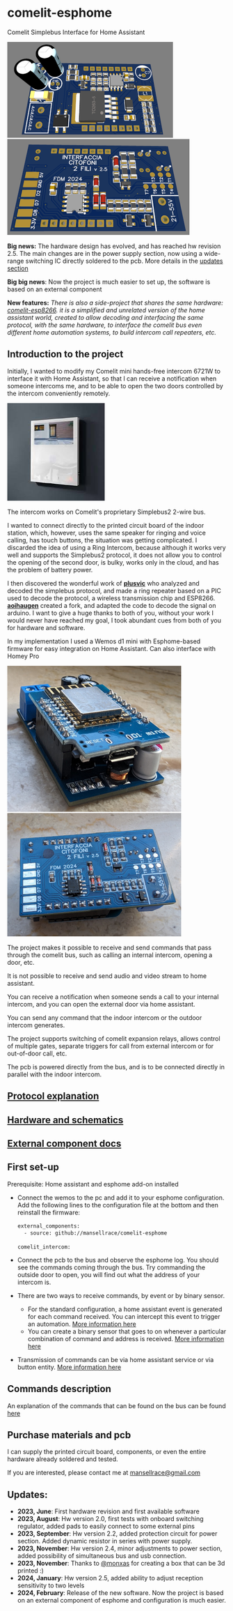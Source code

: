 # comelit-esphome
Comelit Simplebus Interface for Home Assistant

![render](/images/render_fronte.png) ![render2](/images/render_retro.png)

**Big news:**  The hardware design has evolved, and has reached hw revision 2.5. The main changes are in the power supply section, now using a wide-range switching IC directly soldered to the pcb. More details in the [updates section](#updates)

**Big big news**: Now the project is much easier to set up, the software is based on an external component

**New features:** *There is also a side-project that shares the same hardware: [comelit-esp8266](https://github.com/mansellrace/comelit-esp8266). it is a simplified and unrelated version of the home assistant world, created to allow decoding and interfacing the same protocol, with the same hardware, to interface the comelit bus even different home automation systems, to build intercom call repeaters, etc.*

## Introduction to the project
Initially, I wanted to modify my Comelit mini hands-free intercom 6721W to interface it with Home Assistant, so that I can receive a notification when someone intercoms me, and to be able to open the two doors controlled by the intercom conveniently remotely.

![Comelit mini](/images/comelit_mini.jpg)

The intercom works on Comelit's proprietary Simplebus2 2-wire bus.

I wanted to connect directly to the printed circuit board of the indoor station, which, however, uses the same speaker for ringing and voice calling, has touch buttons, the situation was getting complicated. I discarded the idea of using a Ring Intercom, because although it works very well and supports the Simplebus2 protocol, it does not allow you to control the opening of the second door, is bulky, works only in the cloud, and has the problem of battery power.

I then discovered the wonderful work of **[plusvic](https://github.com/plusvic/simplebus2-intercom)** who analyzed and decoded the simplebus protocol, and made a ring repeater based on a PIC used to decode the protocol, a wireless transmission chip and ESP8266. 
**[aoihaugen](https://github.com/aoihaugen/simplebus2-intercom)** created a fork, and adapted the code to decode the signal on arduino. I want to give a huge thanks to both of you, without your work I would never have reached my goal, I took abundant cues from both of you for hardware and software.

In my implementation I used a Wemos d1 mini with Esphome-based firmware for easy integration on Home Assistant. Can also interface with Homey Pro

![PCB2](/images/pcb2.jpg) ![PCB](/images/pcb.jpg)

The project makes it possible to receive and send commands that pass through the comelit bus, such as calling an internal intercom, opening a door, etc.

It is not possible to receive and send audio and video stream to home assistant.

You can receive a notification when someone sends a call to your internal intercom, and you can open the external door via home assistant.

You can send any command that the indoor intercom or the outdoor intercom generates.

The project supports switching of comelit expansion relays, allows control of multiple gates, separate triggers for call from external intercom or for out-of-door call, etc.

The pcb is powered directly from the bus, and is to be connected directly in parallel with the indoor intercom.

## [Protocol explanation](protocol.md)

## [Hardware and schematics](hardware.md)

## [External component docs](components/README.md)

## First set-up
Prerequisite: Home assistant and esphome add-on installed
- Connect the wemos to the pc and add it to your esphome configuration.  Add the following lines to the configuration file at the bottom and then reinstall the firmware:

      external_components:
        - source: github://mansellrace/comelit-esphome
  
      comelit_intercom:
  
- Connect the pcb to the bus and observe the esphome log. You should see the commands coming through the bus. Try commanding the outside door to open, you will find out what the address of your intercom is.
- There are two ways to receive commands, by event or by binary sensor.
  - For the standard configuration, a home assistant event is generated for each command received. You can intercept this event to trigger an automation.  [More information here](components/README.md#event)
  - You can create a binary sensor that goes to on whenever a particular combination of command and address is received. [More information here](components/README.md#binary-sensor)
- Transmission of commands can be via home assistant service or via button entity. [More information here](components/README.md#transmit-a-command)

## Commands description

An explanation of the commands that can be found on the bus can be found [here](protocol.md#list-of-commands)

## Purchase materials and pcb

I can supply the printed circuit board, components, or even the entire hardware already soldered and tested.

If you are interested, please contact me at mansellrace@gmail.com

## Updates:
- **2023, June**: First hardware revision and first available software
- **2023, August**: Hw version 2.0, first tests with onboard switching regulator, added pads to easily connect to some external pins
- **2023, September**: Hw version 2.2, added protection circuit for power section. Added dynamic resistor in series with power supply.
- **2023, November**: Hw version 2.4, minor adjustments to power section, added possibility of simultaneous bus and usb connection.
- **2023, November**: Thanks to [@monxas](https://github.com/monxas) for creating a box that can be 3d printed :)
- **2024, January**: Hw version 2.5, added ability to adjust reception sensitivity to two levels
- **2024, February**: Release of the new software. Now the project is based on an external component of esphome and configuration is much easier.

